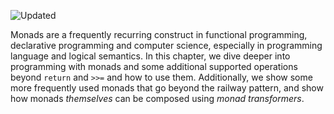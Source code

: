 ![Updated][update-shield]

Monads are a frequently recurring construct in functional programming, declarative programming and computer science, especially in programming language and logical semantics. In this chapter, we dive deeper into programming with monads and some additional supported operations beyond `return` and `>>=` and how to use them. Additionally, we show some more frequently used monads that go beyond the railway pattern, and show how monads _themselves_ can be composed using _monad transformers_.

[update-shield]: https://img.shields.io/badge/LAST%20UPDATED-13%20OCT%202024-57ffd8?style=for-the-badge
